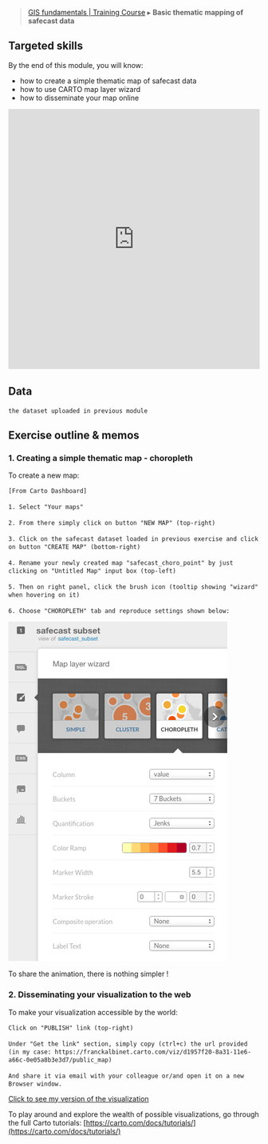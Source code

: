> [GIS fundamentals | Training Course](agenda.md) ▸ **Basic thematic mapping of safecast data**

## Targeted skills
By the end of this module, you will know:
* how to create a simple thematic map of safecast data
* how to use CARTO map layer wizard
* how to disseminate your map online

<iframe width="100%" height="520" frameborder="0" src="https://franckalbinet.carto.com/viz/7cb58b78-ec86-11e6-ba7d-0e3ff518bd15/embed_map"></iframe>

## Data

```
the dataset uploaded in previous module
```

## Exercise outline & memos

### 1. Creating a simple thematic map - choropleth

To create a new map:

```
[From Carto Dashboard]

1. Select "Your maps"

2. From there simply click on button "NEW MAP" (top-right)

3. Click on the safecast dataset loaded in previous exercise and click on button "CREATE MAP" (bottom-right)

4. Rename your newly created map "safecast_choro_point" by just clicking on "Untitled Map" input box (top-left)

5. Then on right panel, click the brush icon (tooltip showing "wizard" when hovering on it)

6. Choose "CHOROPLETH" tab and reproduce settings shown below:
```

![them. map points carto settings](img/them-mapping-carto-points.png)



To share the animation, there is nothing simpler !

### 2. Disseminating your visualization to the web

To make your visualization accessible by the world:

```
Click on "PUBLISH" link (top-right)

Under "Get the link" section, simply copy (ctrl+c) the url provided 
(in my case: https://franckalbinet.carto.com/viz/d1957f20-8a31-11e6-a66c-0e05a8b3e3d7/public_map)

And share it via email with your colleague or/and open it on a new Browser window.
```

[Click to see my version of the visualization](https://franckalbinet.carto.com/viz/d1957f20-8a31-11e6-a66c-0e05a8b3e3d7/public_map)

To play around and explore the wealth of possible visualizations, go through the full
Carto tutorials: [https://carto.com/docs/tutorials/](https://carto.com/docs/tutorials/)



